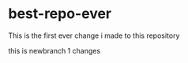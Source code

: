 # best-repo-ever

This is the first ever change i made to this repository

this is newbranch 1 changes